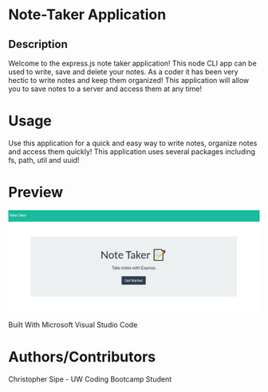 # Note-Taker Application

## Description
Welcome to the express.js note taker application! This node CLI app can be used to write, save and delete your notes.
As a coder it has been very hectic to write notes and keep them organized! This application will allow you to save notes to a server and access them at any time!

# Usage
Use this application for a quick and easy way to write notes, organize notes and access them quickly! This application uses several packages including fs, path, util and uuid!
# Preview
![picture](public/assets/preview.jpg)

Built With
Microsoft Visual Studio Code

# Authors/Contributors
Christopher Sipe - UW Coding Bootcamp Student